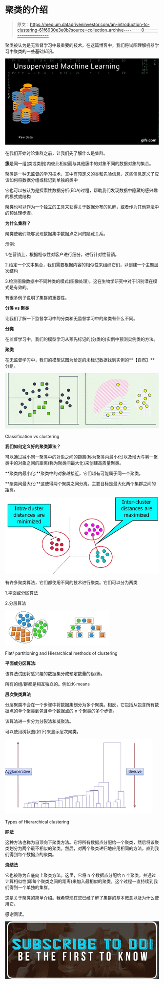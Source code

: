 # 聚类的介绍

> 原文：<https://medium.datadriveninvestor.com/an-introduction-to-clustering-61f6930e3e0b?source=collection_archive---------0----------------------->

聚类被认为是无监督学习中最重要的技术。在这篇博客中，我们将试图理解机器学习中聚类的一些基础知识。

![](img/bd3976137cfd29bff18d24bae4b87527.png)

在我们开始讨论集群之前，让我们先了解什么是集群。

**簇**是同一组(类或类别)内彼此相似而与其他簇中的对象不同的数据对象的集合。

聚类是一种无监督的学习技术，其中有预定义的类和先验信息，这些信息定义了应该如何将数据分组或标记到单独的类中

它也可以被认为是探索性数据分析(EDA)过程，帮助我们发现数据中隐藏的感兴趣的模式或结构

聚类也可以作为一个独立的工具来获得关于数据分布的见解，或者作为其他算法中的预处理步骤。

**为什么集群？**

聚类使我们能够发现数据集中数据点之间的隐藏关系。

示例:

1.在营销上，根据相似性对客户进行细分，进行针对性营销。

2.给定一个文本集合，我们需要根据内容的相似性来组织它们，以创建一个主题层次结构

3.检测图像数据中不同种类的模式(图像处理)。这在生物学研究中对于识别潜在模式是有效的。

有很多例子说明了集群的重要性。

**分类 vs 聚类**

让我们了解一下监督学习中的分类和无监督学习中的聚类有什么不同。

**分类**

在监督学习中，我们的模型学习从预先标记的(分类的)实例中预测实例类的方法。

**聚类**

在无监督学习中，我们的模型试图为给定的未标记数据找到实例的**【自然】**分组。

![](img/5f798b32c17a91a34d77d766e138fbdd.png)

Classification vs clustering

**我们如何定义好的聚类算法？**

可以通过减小同一聚类中的对象之间的距离(称为聚类内最小化)以及增大与另一聚类中的对象之间的距离(称为聚类间最大化)来创建高质量聚类。

**聚类内最小化:**聚类中的对象越接近，它们越有可能属于同一个聚类。

**聚类间最大化:**这使得两个聚类之间分离。主要目标是最大化两个集群之间的距离。

![](img/d237e27c73112ac9558e2267aaebd0a8.png)

有许多聚类算法，它们都使用不同的技术进行聚类。它们可以分为两类

1.平面或分区算法

2.分层算法

![](img/7b9cb76ef1d25ec1daf084aa9ff25b36.png)

Flat/ partitioning and Hierarchical methods of clustering

**平面或分区算法:**

该算法试图将感兴趣的数据集分成预定数量的组/簇。

所有的组/群都是相互独立的。例如:K-means

**层次聚类算法**

分层聚类不会在一个步骤中将数据集划分为多个聚类。相反，它包括从包含所有数据点的单个聚类到包含单个数据点的 n 个聚类的多个步骤。

该算法进一步分为分裂法和凝聚法。

可以使用树状图(如下)来显示层次聚类。

![](img/033e6155f4541846c2c5921d53c9703b.png)

Types of Hierarchical clustering

**除法**

这种方法也称为自顶向下聚类方法。它将所有数据点分配给一个聚类，然后将该聚类划分为两个最不相似的聚类。然后，对两个聚类递归地应用相同的方法，直到我们得到每个数据点的聚类。

**烧结法**

它也被称为自底向上聚类方法。这里，它将 n 个数据点分配给 n 个聚类，并通过计算相似性(即每个聚类之间的距离)来加入最相似的聚类。这个过程一直持续到我们得到一个单独的集群。

这是关于聚类的简单介绍。我希望现在您已经了解了集群的基本概念以及为什么使用它。

感谢阅读。

[![](img/5d8c5ec6286a964e14c1b78ad6158874.png)](http://eepurl.com/dw5NFP)